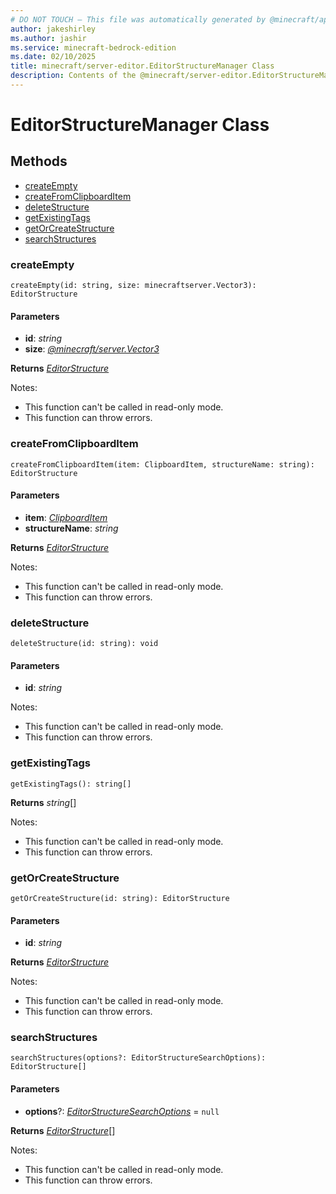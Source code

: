 ```yaml
---
# DO NOT TOUCH — This file was automatically generated by @minecraft/api-docs-generator, to report problems file an issue at https://github.com/Mojang/minecraft-scripting-libraries
author: jakeshirley
ms.author: jashir
ms.service: minecraft-bedrock-edition
ms.date: 02/10/2025
title: minecraft/server-editor.EditorStructureManager Class
description: Contents of the @minecraft/server-editor.EditorStructureManager class.
---
```

# EditorStructureManager Class

## Methods
- [createEmpty](#createempty)
- [createFromClipboardItem](#createfromclipboarditem)
- [deleteStructure](#deletestructure)
- [getExistingTags](#getexistingtags)
- [getOrCreateStructure](#getorcreatestructure)
- [searchStructures](#searchstructures)

### **createEmpty**
`
createEmpty(id: string, size: minecraftserver.Vector3): EditorStructure
`

#### **Parameters**
- **id**: *string*
- **size**: [*@minecraft/server.Vector3*](../../../scriptapi/minecraft/server/Vector3.md)

**Returns** [*EditorStructure*](EditorStructure.md)
  
Notes:
- This function can't be called in read-only mode.
- This function can throw errors.

### **createFromClipboardItem**
`
createFromClipboardItem(item: ClipboardItem, structureName: string): EditorStructure
`

#### **Parameters**
- **item**: [*ClipboardItem*](ClipboardItem.md)
- **structureName**: *string*

**Returns** [*EditorStructure*](EditorStructure.md)
  
Notes:
- This function can't be called in read-only mode.
- This function can throw errors.

### **deleteStructure**
`
deleteStructure(id: string): void
`

#### **Parameters**
- **id**: *string*
  
Notes:
- This function can't be called in read-only mode.
- This function can throw errors.

### **getExistingTags**
`
getExistingTags(): string[]
`

**Returns** *string*[]
  
Notes:
- This function can't be called in read-only mode.
- This function can throw errors.

### **getOrCreateStructure**
`
getOrCreateStructure(id: string): EditorStructure
`

#### **Parameters**
- **id**: *string*

**Returns** [*EditorStructure*](EditorStructure.md)
  
Notes:
- This function can't be called in read-only mode.
- This function can throw errors.

### **searchStructures**
`
searchStructures(options?: EditorStructureSearchOptions): EditorStructure[]
`

#### **Parameters**
- **options**?: [*EditorStructureSearchOptions*](EditorStructureSearchOptions.md) = `null`

**Returns** [*EditorStructure*](EditorStructure.md)[]
  
Notes:
- This function can't be called in read-only mode.
- This function can throw errors.

